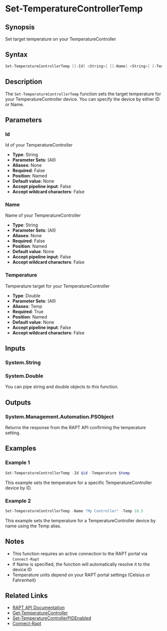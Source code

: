 # Set-TemperatureControllerTemp

## Synopsis

Set target temperature on your TemperatureController

## Syntax

```powershell
Set-TemperatureControllerTemp [[-Id] <String>] [[-Name] <String>] [-Temperature] <Double>
```

## Description

The `Set-TemperatureControllerTemp` function sets the target temperature for your TemperatureController device. You can specify the device by either ID or Name.

## Parameters

### Id

Id of your TemperatureController

- **Type**: String
- **Parameter Sets**: (All)
- **Aliases**: None
- **Required**: False
- **Position**: Named
- **Default value**: None
- **Accept pipeline input**: False
- **Accept wildcard characters**: False

### Name

Name of your TemperatureController

- **Type**: String
- **Parameter Sets**: (All)
- **Aliases**: None
- **Required**: False
- **Position**: Named
- **Default value**: None
- **Accept pipeline input**: False
- **Accept wildcard characters**: False

### Temperature

Temperature target for your TemperatureController

- **Type**: Double
- **Parameter Sets**: (All)
- **Aliases**: Temp
- **Required**: True
- **Position**: Named
- **Default value**: None
- **Accept pipeline input**: False
- **Accept wildcard characters**: False

## Inputs

### System.String

### System.Double

You can pipe string and double objects to this function.

## Outputs

### System.Management.Automation.PSObject

Returns the response from the RAPT API confirming the temperature setting.

## Examples

### Example 1

```powershell
Set-TemperatureControllerTemp -Id $id -Temperature $temp
```

This example sets the temperature for a specific TemperatureController device by ID.

### Example 2

```powershell
Set-TemperatureControllerTemp -Name "My Controller" -Temp 18.5
```

This example sets the temperature for a TemperatureController device by name using the Temp alias.

## Notes

- This function requires an active connection to the RAPT portal via `Connect-Rapt`
- If Name is specified, the function will automatically resolve it to the device ID
- Temperature units depend on your RAPT portal settings (Celsius or Fahrenheit)

## Related Links

- [RAPT API Documentation](https://api.rapt.io/index.html)
- [Get-TemperatureController](Get-TemperatureController.md)
- [Set-TemperatureControllerPIDEnabled](Set-TemperatureControllerPIDEnabled.md)
- [Connect-Rapt](Connect-Rapt.md)
